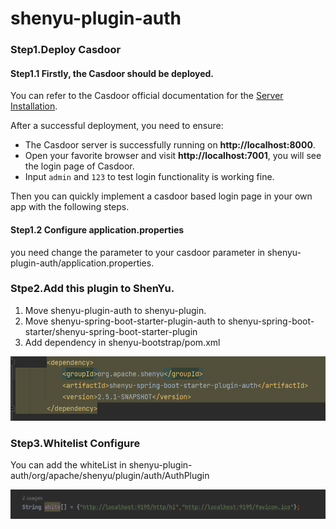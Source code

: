 # shenyu-plugin-auth



### Step1.Deploy Casdoor

#### Step1.1 Firstly, the Casdoor should be deployed. 

You can refer to the Casdoor official documentation for the [Server Installation](/docs/basic/server-installation).

After a successful deployment, you need to ensure:

- The Casdoor server is successfully running on **http://localhost:8000**.
- Open your favorite browser and visit **http://localhost:7001**, you will see the login page of Casdoor.
- Input `admin` and `123` to test login functionality is working fine.

Then you can quickly implement a casdoor based login page in your own app with the following steps.

#### Step1.2 Configure application.properties

you need change the parameter to your casdoor parameter in shenyu-plugin-auth/application.properties.



### Stpe2.Add this plugin to ShenYu.

1. Move shenyu-plugin-auth to shenyu-plugin.
2. Move shenyu-spring-boot-starter-plugin-auth to shenyu-spring-boot-starter/shenyu-spring-boot-starter-plugin
3. Add dependency in shenyu-bootstrap/pom.xml

![dependency](static/img/dependency.png)

### Step3.Whitelist Configure

You can add the whiteList in shenyu-plugin-auth/org/apache/shenyu/plugin/auth/AuthPlugin

![white](static/img/white.png)

